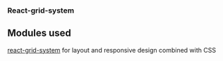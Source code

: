 ### React-grid-system
Modules used 
----
[react-grid-system](https://jsxmachina.github.io/react-grid-system/)
for layout and responsive design combined with CSS